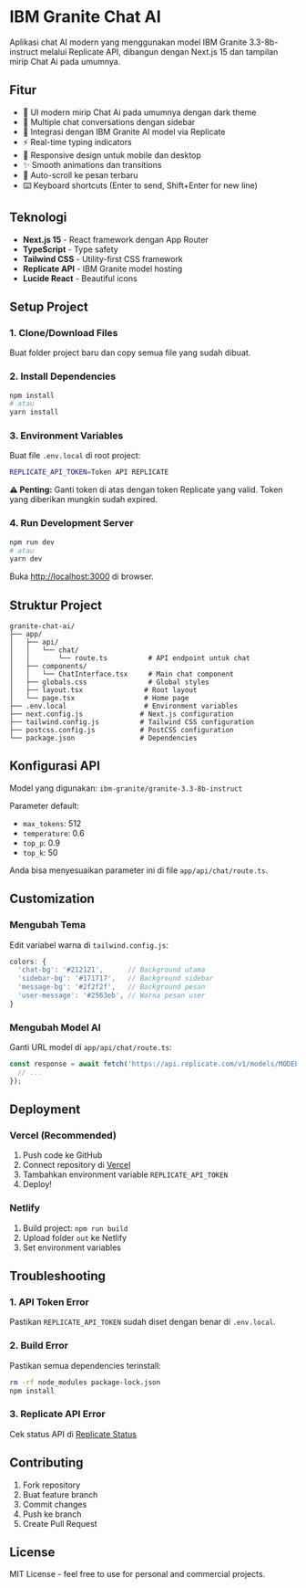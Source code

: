 # IBM Granite Chat AI

Aplikasi chat AI modern yang menggunakan model IBM Granite 3.3-8b-instruct melalui Replicate API, dibangun dengan Next.js 15 dan tampilan mirip Chat Ai pada umumnya.

## Fitur

- 🎨 UI modern mirip Chat Ai pada umumnya dengan dark theme
- 💬 Multiple chat conversations dengan sidebar
- 🤖 Integrasi dengan IBM Granite AI model via Replicate
- ⚡ Real-time typing indicators
- 📱 Responsive design untuk mobile dan desktop
- ✨ Smooth animations dan transitions
- 🔄 Auto-scroll ke pesan terbaru
- ⌨️ Keyboard shortcuts (Enter to send, Shift+Enter for new line)

## Teknologi

- **Next.js 15** - React framework dengan App Router
- **TypeScript** - Type safety
- **Tailwind CSS** - Utility-first CSS framework
- **Replicate API** - IBM Granite model hosting
- **Lucide React** - Beautiful icons

## Setup Project

### 1. Clone/Download Files

Buat folder project baru dan copy semua file yang sudah dibuat.

### 2. Install Dependencies

```bash
npm install
# atau
yarn install
```

### 3. Environment Variables

Buat file `.env.local` di root project:

```bash
REPLICATE_API_TOKEN=Token API REPLICATE
```

**⚠️ Penting:** Ganti token di atas dengan token Replicate yang valid. Token yang diberikan mungkin sudah expired.

### 4. Run Development Server

```bash
npm run dev
# atau
yarn dev
```

Buka [http://localhost:3000](http://localhost:3000) di browser.

## Struktur Project

```
granite-chat-ai/
├── app/
│   ├── api/
│   │   └── chat/
│   │       └── route.ts          # API endpoint untuk chat
│   ├── components/
│   │   └── ChatInterface.tsx     # Main chat component
│   ├── globals.css               # Global styles
│   ├── layout.tsx               # Root layout
│   └── page.tsx                 # Home page
├── .env.local                   # Environment variables
├── next.config.js              # Next.js configuration
├── tailwind.config.js          # Tailwind CSS configuration
├── postcss.config.js           # PostCSS configuration
└── package.json                # Dependencies
```

## Konfigurasi API

Model yang digunakan: `ibm-granite/granite-3.3-8b-instruct`

Parameter default:
- `max_tokens`: 512
- `temperature`: 0.6
- `top_p`: 0.9
- `top_k`: 50

Anda bisa menyesuaikan parameter ini di file `app/api/chat/route.ts`.

## Customization

### Mengubah Tema
Edit variabel warna di `tailwind.config.js`:

```javascript
colors: {
  'chat-bg': '#212121',      // Background utama
  'sidebar-bg': '#171717',   // Background sidebar
  'message-bg': '#2f2f2f',   // Background pesan
  'user-message': '#2563eb', // Warna pesan user
}
```

### Mengubah Model AI
Ganti URL model di `app/api/chat/route.ts`:

```typescript
const response = await fetch('https://api.replicate.com/v1/models/MODEL_NAME/predictions', {
  // ...
});
```

## Deployment

### Vercel (Recommended)
1. Push code ke GitHub
2. Connect repository di [Vercel](https://vercel.com)
3. Tambahkan environment variable `REPLICATE_API_TOKEN`
4. Deploy!

### Netlify
1. Build project: `npm run build`
2. Upload folder `out` ke Netlify
3. Set environment variables

## Troubleshooting

### 1. API Token Error
Pastikan `REPLICATE_API_TOKEN` sudah diset dengan benar di `.env.local`.

### 2. Build Error
Pastikan semua dependencies terinstall:
```bash
rm -rf node_modules package-lock.json
npm install
```

### 3. Replicate API Error
Cek status API di [Replicate Status](https://status.replicate.com/)

## Contributing

1. Fork repository
2. Buat feature branch
3. Commit changes
4. Push ke branch
5. Create Pull Request

## License

MIT License - feel free to use for personal and commercial projects.
